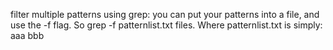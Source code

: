 filter multiple patterns using grep:
you can put your patterns into a file, and use the -f flag. So grep -f patternlist.txt files. Where patternlist.txt is simply:
aaa
bbb
